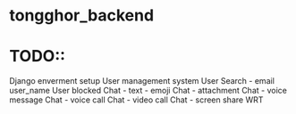 # tongghor_backend

# TODO::

Django enverment  setup 
User management system
User Search - email user_name
User blocked 
Chat - text - emoji
Chat - attachment
Chat - voice message 
Chat - voice call
Chat - video call
Chat - screen share 
WRT 
